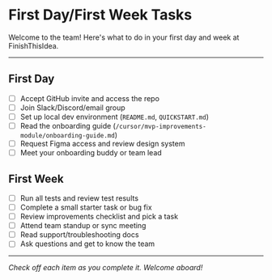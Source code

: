 # First Day/First Week Tasks

Welcome to the team! Here's what to do in your first day and week at FinishThisIdea.

---

## First Day
- [ ] Accept GitHub invite and access the repo
- [ ] Join Slack/Discord/email group
- [ ] Set up local dev environment (`README.md`, `QUICKSTART.md`)
- [ ] Read the onboarding guide (`/cursor/mvp-improvements-module/onboarding-guide.md`)
- [ ] Request Figma access and review design system
- [ ] Meet your onboarding buddy or team lead

## First Week
- [ ] Run all tests and review test results
- [ ] Complete a small starter task or bug fix
- [ ] Review improvements checklist and pick a task
- [ ] Attend team standup or sync meeting
- [ ] Read support/troubleshooting docs
- [ ] Ask questions and get to know the team

---

*Check off each item as you complete it. Welcome aboard!* 